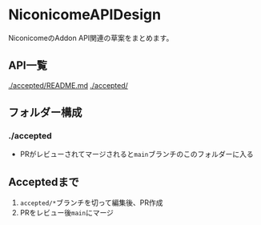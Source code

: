 # NiconicomeAPIDesign
NiconicomeのAddon API関連の草案をまとめます。

## API一覧
[./accepted/README.md](./accepted/README.md)
[./accepted/](./tree/main/accepted)

## フォルダー構成
### ./accepted
- PRがレビューされてマージされると``main``ブランチのこのフォルダーに入る

## Acceptedまで
1. ```accepted/*```ブランチを切って編集後、PR作成
2. PRをレビュー後```main```にマージ